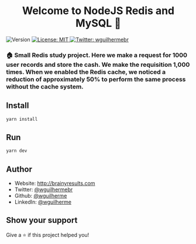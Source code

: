 <h1 align="center">Welcome to NodeJS Redis and MySQL 👋</h1>
<p>
  <img alt="Version" src="https://img.shields.io/badge/version-1.0.0-blue.svg?cacheSeconds=2592000" />
  <a href="#" target="_blank">
    <img alt="License: MIT" src="https://img.shields.io/badge/License-MIT-yellow.svg" />
  </a>
  <a href="https://twitter.com/wguilhermebr" target="_blank">
    <img alt="Twitter: wguilhermebr" src="https://img.shields.io/twitter/follow/wguilhermebr.svg?style=social" />
  </a>
</p>

### 🏠 Small Redis study project. Here we make a request for 1000 user records and store the cash. We make the requisition 1,000 times. When we enabled the Redis cache, we noticed a reduction of approximately 50% to perform the same process without the cache system.

## Install

```sh
yarn install
```

## Run

```sh
yarn dev
```

## Author

* Website: http://brainyresults.com
* Twitter: [@wguilhermebr](https://twitter.com/wguilhermebr)
* Github: [@wguilherme](https://github.com/wguilherme)
* LinkedIn: [@wguilherme](https://linkedin.com/in/wguilherme)

## Show your support

Give a ⭐️ if this project helped you!
